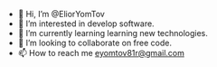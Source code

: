 - 👋 Hi, I’m @EliorYomTov
- 👀 I’m interested in develop software.
- 🌱 I’m currently learning learning new technologies.
- 💞️ I’m looking to collaborate on free code.
- 📫 How to reach me eyomtov81r@gmail.com

<!---
EliorYomTov/EliorYomTov is a ✨ special ✨ repository because its `README.md` (this file) appears on your GitHub profile.
You can click the Preview link to take a look at your changes.
--->
